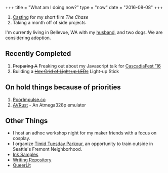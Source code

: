 +++
title = "What am I doing now?"
type = "now"
date = "2016-08-08"
+++

1. [Casting](/castings/the-chase) for my short film _The Chase_
2. Taking a month off of side projects

I'm currently living in Bellevue, WA with my [husband](http://cordcarney.com), and two dogs.
We are considering adoption.

## Recently Completed

1. <del>Preparing A</del> Freaking out about my Javascript talk for [CascadiaFest '16](http://2016.cascadiafest.org/)
2. Building a <del>[Hex Grid of Light up LEDs](/projects/hardware/hexboard)</del> Light-up Stick

## On hold things because of priorities

1. [PoorImpulse.co](http://poorimpulse.co)
2. [AVRust](https://github.com/stainlessio/AVRust) - An Atmega328p emulator

## Other Things

* I host an adhoc workshop night for my maker friends with a focus on cosplay.
* I organize [Timid Tuesday Parkour](https://www.facebook.com/timidparkour/), an opportunity to train outside in Seattle's Fremont Neighborhood.
* [Ink Samples](/inks)
* [Writing Repository](https://github.com/RussTheAerialist/writing)
* [QueerLit](http://queerlit.org) 
